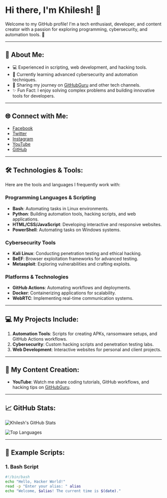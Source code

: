 # Hi there, I'm Khilesh! 👋

Welcome to my GitHub profile! I'm a tech enthusiast, developer, and content creator with a passion for exploring programming, cybersecurity, and automation tools. 🚀

---

## 🌟 About Me:
- 💻 Experienced in scripting, web development, and hacking tools.
- 🌱 Currently learning advanced cybersecurity and automation techniques.
- 🎥 Sharing my journey on [GitHubGuru](https://www.youtube.com/@GitHubGuru) and other tech channels.
- ✨ Fun Fact: I enjoy solving complex problems and building innovative tools for developers.

---

## 🌐 Connect with Me:

- [Facebook](https://m.facebook.com/profile.php/?id=100075320165786)  
- [Twitter](https://twitter.com/khilesh25321781)  
- [Instagram](https://www.instagram.com/khileshwhite/)  
- [YouTube](https://www.youtube.com/@GitHubGuru)  
- [GitHub](https://github.com/khilesh114)  

---

## 🛠️ Technologies & Tools:

Here are the tools and languages I frequently work with:

### **Programming Languages & Scripting**
- **Bash**: Automating tasks in Linux environments.
- **Python**: Building automation tools, hacking scripts, and web applications.
- **HTML/CSS/JavaScript**: Developing interactive and responsive websites.
- **PowerShell**: Automating tasks on Windows systems.

### **Cybersecurity Tools**
- **Kali Linux**: Conducting penetration testing and ethical hacking.
- **BeEF**: Browser exploitation frameworks for advanced testing.
- **Metasploit**: Exploring vulnerabilities and crafting exploits.

### **Platforms & Technologies**
- **GitHub Actions**: Automating workflows and deployments.
- **Docker**: Containerizing applications for scalability.
- **WebRTC**: Implementing real-time communication systems.

---

## 💻 My Projects Include:
1. **Automation Tools**: Scripts for creating APKs, ransomware setups, and GitHub Actions workflows.
2. **Cybersecurity**: Custom hacking scripts and penetration testing labs.
3. **Web Development**: Interactive websites for personal and client projects.

---

## 🎥 My Content Creation:
- **YouTube**: Watch me share coding tutorials, GitHub workflows, and hacking tips on [GitHubGuru](https://www.youtube.com/@GitHubGuru).

---

## 📈 GitHub Stats:

![Khilesh's GitHub Stats](https://github-readme-stats.vercel.app/api?username=khilesh114&show_icons=true&theme=radical)

![Top Languages](https://github-readme-stats.vercel.app/api/top-langs/?username=khilesh114&layout=compact&theme=radical)

---

## 📂 Example Scripts:

### **1. Bash Script**
```bash
#!/bin/bash
echo "Hello, Hacker World!"
read -p "Enter your alias: " alias
echo "Welcome, $alias! The current time is $(date)."
